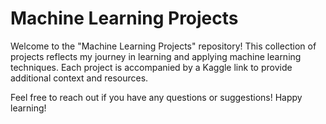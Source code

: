# Machine Learning Projects

Welcome to the "Machine Learning Projects" repository! This collection of projects reflects my journey in learning and applying machine learning techniques. Each project is accompanied by a Kaggle link to provide additional context and resources.

Feel free to reach out if you have any questions or suggestions! Happy learning!
